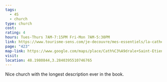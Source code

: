 ```yaml
---
tags:
  - 4S
  - church
type: church
cost: 
rating: 4
hours: Tues-Thurs 7AM-7:15PM Fri-Mon 7AM-5:30PM
link: https://www.tourisme-sens.com/je-decouvre/mes-essentiels/la-cathedrale-saint-etienne-de-sens/
page: "423"
map-link: https://www.google.com/maps/place/Cath%C3%A9drale+Saint-Etienne+de+Sens/@48.1982164,3.2830721,16.5z/data=!4m6!3m5!1s0x47ef10040e9b3c85:0xb38cefdd8cf0af1b!8m2!3d48.1979787!4d3.2836196!16zL20vMGQ1dG01?entry=ttu&g_ep=EgoyMDI0MDkyNS4wIKXMDSoASAFQAw%3D%3D
visit: 
location: 48.1980844,3.2840395510746765
---
```

Nice church with the longest description ever in the book.